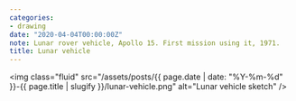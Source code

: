 ```yaml
---
categories:
- drawing
date: "2020-04-04T00:00:00Z"
note: Lunar rover vehicle, Apollo 15. First mission using it, 1971.
title: Lunar vehicle
---
```


<img class="fluid" src="/assets/posts/{{ page.date | date: "%Y-%m-%d" }}-{{ page.title | slugify }}/lunar-vehicle.png" alt="Lunar vehicle sketch" />
